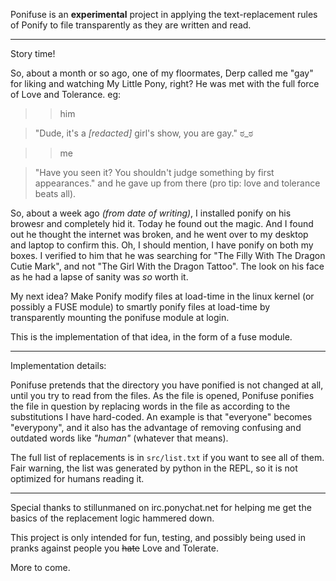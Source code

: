 Ponifuse is an **experimental** project in applying the text-replacement rules of Ponify to file transparently as they are written and read.

---

Story time!

So, about a month or so ago, one of my floormates, Derp called me "gay" for liking and watching My Little Pony, right? He was met with the full force of Love and Tolerance. eg:

>>him

>"Dude, it's a *[redacted]* girl's show, you are gay." &#3232;\_&#3232;

>>me 

>"Have you seen it? You shouldn't judge something by first appearances."
and he gave up from there (pro tip: love and tolerance beats all).

So, about a week ago *(from date of writing)*, I installed ponify on his browesr and completely hid it. Today he found out the magic. And I found out he thought the internet was broken, and he went over to my desktop and laptop to confirm this.  Oh, I should mention, I have ponify on both my boxes.  I verified to him that he was searching for "The Filly With The Dragon Cutie Mark", and not "The Girl With the Dragon Tattoo".  The look on his face as he had a lapse of sanity was *so* worth it.  

My next idea? Make Ponify modify files at load-time in the linux kernel (or possibly a FUSE module) to smartly ponify files at load-time by transparently mounting the ponifuse module at login.

This is the implementation of that idea, in the form of a fuse module. 

---

Implementation details:

Ponifuse pretends that the directory you have ponified is not changed at all, until you try to read from the files.  As the file is opened, Ponifuse ponifies the file in question by replacing words in the file as according to the substitutions I have hard-coded.  An example is that "everyone" becomes "everypony", and it also has the advantage of removing confusing and outdated words like *"human"* (whatever that means).

The full list of replacements is in `src/list.txt` if you want to see all of them.  Fair warning, the list was generated by python in the REPL, so it is not optimized for humans reading it.

---

Special thanks to stillunmaned on irc.ponychat.net for helping me get the basics of the replacement logic hammered down.

This project is only intended for fun, testing, and possibly being used in pranks against people you ~~hate~~ Love and Tolerate.

More to come.